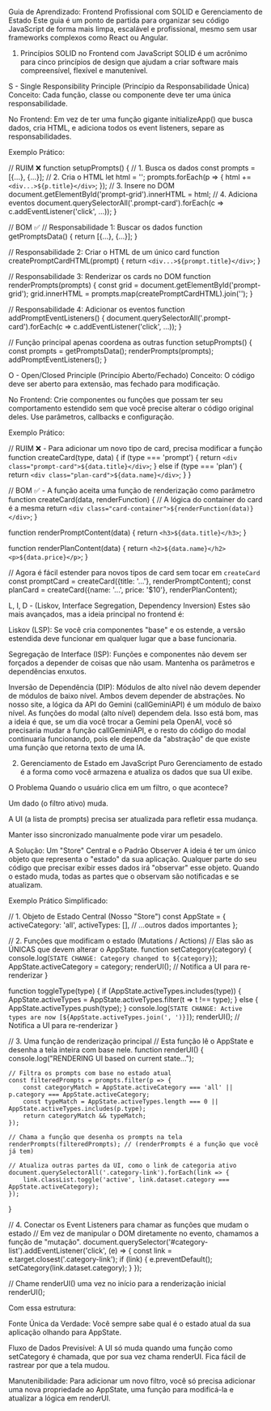 Guia de Aprendizado: Frontend Profissional com SOLID e Gerenciamento de Estado
Este guia é um ponto de partida para organizar seu código JavaScript de forma mais limpa, escalável e profissional, mesmo sem usar frameworks complexos como React ou Angular.

1. Princípios SOLID no Frontend com JavaScript
SOLID é um acrônimo para cinco princípios de design que ajudam a criar software mais compreensível, flexível e manutenível.

S - Single Responsibility Principle (Princípio da Responsabilidade Única)
Conceito: Cada função, classe ou componente deve ter uma única responsabilidade.

No Frontend: Em vez de ter uma função gigante initializeApp() que busca dados, cria HTML, e adiciona todos os event listeners, separe as responsabilidades.

Exemplo Prático:

// RUIM ❌
function setupPrompts() {
    // 1. Busca os dados
    const prompts = [{...}, {...}]; 
    // 2. Cria o HTML
    let html = '';
    prompts.forEach(p => { html += `<div...>${p.title}</div>`; });
    // 3. Insere no DOM
    document.getElementById('prompt-grid').innerHTML = html;
    // 4. Adiciona eventos
    document.querySelectorAll('.prompt-card').forEach(c => c.addEventListener('click', ...));
}

// BOM ✅
// Responsabilidade 1: Buscar os dados
function getPromptsData() {
    return [{...}, {...}];
}

// Responsabilidade 2: Criar o HTML de um único card
function createPromptCardHTML(prompt) {
    return `<div...>${prompt.title}</div>`;
}

// Responsabilidade 3: Renderizar os cards no DOM
function renderPrompts(prompts) {
    const grid = document.getElementById('prompt-grid');
    grid.innerHTML = prompts.map(createPromptCardHTML).join('');
}

// Responsabilidade 4: Adicionar os eventos
function addPromptEventListeners() {
    document.querySelectorAll('.prompt-card').forEach(c => c.addEventListener('click', ...));
}

// Função principal apenas coordena as outras
function setupPrompts() {
    const prompts = getPromptsData();
    renderPrompts(prompts);
    addPromptEventListeners();
}

O - Open/Closed Principle (Princípio Aberto/Fechado)
Conceito: O código deve ser aberto para extensão, mas fechado para modificação.

No Frontend: Crie componentes ou funções que possam ter seu comportamento estendido sem que você precise alterar o código original deles. Use parâmetros, callbacks e configuração.

Exemplo Prático:

// RUIM ❌ - Para adicionar um novo tipo de card, precisa modificar a função
function createCard(type, data) {
    if (type === 'prompt') {
        return `<div class="prompt-card">${data.title}</div>`;
    } else if (type === 'plan') {
        return `<div class="plan-card">${data.name}</div>`;
    }
}

// BOM ✅ - A função aceita uma função de renderização como parâmetro
function createCard(data, renderFunction) {
    // A lógica do container do card é a mesma
    return `<div class="card-container">${renderFunction(data)}</div>`;
}

function renderPromptContent(data) {
    return `<h3>${data.title}</h3>`;
}

function renderPlanContent(data) {
    return `<h2>${data.name}</h2><p>${data.price}</p>`;
}

// Agora é fácil estender para novos tipos de card sem tocar em `createCard`
const promptCard = createCard({title: '...'}, renderPromptContent);
const planCard = createCard({name: '...', price: '$10'}, renderPlanContent);

L, I, D - (Liskov, Interface Segregation, Dependency Inversion)
Estes são mais avançados, mas a ideia principal no frontend é:

Liskov (LSP): Se você cria componentes "base" e os estende, a versão estendida deve funcionar em qualquer lugar que a base funcionaria.

Segregação de Interface (ISP): Funções e componentes não devem ser forçados a depender de coisas que não usam. Mantenha os parâmetros e dependências enxutos.

Inversão de Dependência (DIP): Módulos de alto nível não devem depender de módulos de baixo nível. Ambos devem depender de abstrações. No nosso site, a lógica da API do Gemini (callGeminiAPI) é um módulo de baixo nível. As funções do modal (alto nível) dependem dela. Isso está bom, mas a ideia é que, se um dia você trocar a Gemini pela OpenAI, você só precisaria mudar a função callGeminiAPI, e o resto do código do modal continuaria funcionando, pois ele depende da "abstração" de que existe uma função que retorna texto de uma IA.

2. Gerenciamento de Estado em JavaScript Puro
Gerenciamento de estado é a forma como você armazena e atualiza os dados que sua UI exibe.

O Problema
Quando o usuário clica em um filtro, o que acontece?

Um dado (o filtro ativo) muda.

A UI (a lista de prompts) precisa ser atualizada para refletir essa mudança.

Manter isso sincronizado manualmente pode virar um pesadelo.

A Solução: Um "Store" Central e o Padrão Observer
A ideia é ter um único objeto que representa o "estado" da sua aplicação. Qualquer parte do seu código que precisar exibir esses dados irá "observar" esse objeto. Quando o estado muda, todas as partes que o observam são notificadas e se atualizam.

Exemplo Prático Simplificado:

// 1. Objeto de Estado Central (Nosso "Store")
const AppState = {
    activeCategory: 'all',
    activeTypes: [],
    // ...outros dados importantes
};

// 2. Funções que modificam o estado (Mutations / Actions)
// Elas são as ÚNICAS que devem alterar o AppState.
function setCategory(category) {
    console.log(`STATE CHANGE: Category changed to ${category}`);
    AppState.activeCategory = category;
    renderUI(); // Notifica a UI para re-renderizar
}

function toggleType(type) {
    if (AppState.activeTypes.includes(type)) {
        AppState.activeTypes = AppState.activeTypes.filter(t => t !== type);
    } else {
        AppState.activeTypes.push(type);
    }
    console.log(`STATE CHANGE: Active types are now [${AppState.activeTypes.join(', ')}]`);
    renderUI(); // Notifica a UI para re-renderizar
}

// 3. Uma função de renderização principal
// Esta função lê o AppState e desenha a tela inteira com base nele.
function renderUI() {
    console.log("RENDERING UI based on current state...");

    // Filtra os prompts com base no estado atual
    const filteredPrompts = prompts.filter(p => {
        const categoryMatch = AppState.activeCategory === 'all' || p.category === AppState.activeCategory;
        const typeMatch = AppState.activeTypes.length === 0 || AppState.activeTypes.includes(p.type);
        return categoryMatch && typeMatch;
    });

    // Chama a função que desenha os prompts na tela
    renderPrompts(filteredPrompts); // (renderPrompts é a função que você já tem)

    // Atualiza outras partes da UI, como o link de categoria ativo
    document.querySelectorAll('.category-link').forEach(link => {
        link.classList.toggle('active', link.dataset.category === AppState.activeCategory);
    });
}

// 4. Conectar os Event Listeners para chamar as funções que mudam o estado
// Em vez de manipular o DOM diretamente no evento, chamamos a função de "mutação".
document.querySelector('#category-list').addEventListener('click', (e) => {
    const link = e.target.closest('.category-link');
    if (link) {
        e.preventDefault();
        setCategory(link.dataset.category);
    }
});

// Chame renderUI() uma vez no início para a renderização inicial
renderUI();

Com essa estrutura:

Fonte Única da Verdade: Você sempre sabe qual é o estado atual da sua aplicação olhando para AppState.

Fluxo de Dados Previsível: A UI só muda quando uma função como setCategory é chamada, que por sua vez chama renderUI. Fica fácil de rastrear por que a tela mudou.

Manutenibilidade: Para adicionar um novo filtro, você só precisa adicionar uma nova propriedade ao AppState, uma função para modificá-la e atualizar a lógica em renderUI.